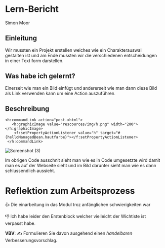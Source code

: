 # Lern-Bericht
Simon Moor

## Einleitung

Wir mussten ein Projekt erstellen welches wie ein Charakterauswal gestalten ist und am Ende mussten wir die verschiedenen entscheidungen in einer Text form darstellen.

## Was habe ich gelernt?

Einerseit wie man ein Bild einfügt und andererseit wie man dann diese Bild als Link verwenden kann um eine Action auszuführen.

## Beschreibung

```Jave
<h:commandLink action="post.xhtml">
   <h:graphicImage value="rescources/img/h.png" width="200"></h:graphicImage>
    <f:setPropertyActionListener value="h" target="#{helloManagedBean.hautfarbe}"></f:setPropertyActionListener>
 </h:commandLink>
 ```
 ![Screenshot (3)](https://user-images.githubusercontent.com/110914364/187161011-3b316b1f-58dd-4587-b988-34d57e5f5889.png)


Im obrigen Code ausschnit sieht man wie es in Code umgesetzte wird damit man es auf der Webseite sieht und im Bild darunter sieht man wie es dann schlussendlich aussieht.

# Reflektion zum Arbeitsprozess

👍 Die einarbeitung in das Modul troz anfänglichen schwierigkeiten war 

👎 Ich habe leider den Erstenblock welcher vielleicht der Wichtiste ist verpasst habe.

**VBV**: ✍️ Formulieren Sie davon ausgehend einen *handelbaren* Verbesserungsvorschlag.
